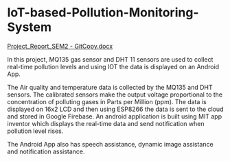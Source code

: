 # IoT-based-Pollution-Monitoring-System

[Project_Report_SEM2 - GitCopy.docx](https://github.com/Aneesh-VS/IoT-based-Pollution-Monitoring-System/files/9970163/Project_Report_SEM2.-.GitCopy.docx)

In this project, MQ135 gas sensor and DHT 11 sensors are used to collect real-time pollution levels and using IOT the data is displayed on an Android App.

The Air quality and temperature data is collected by the MQ135 and DHT sensors. The calibrated sensors make the output voltage proportional to the concentration of polluting gases in Parts per Million (ppm). The data is displayed on 16x2 LCD and then using ESP8266 the data is sent to the cloud and stored in Google Firebase. An android application is built using MIT app inventor which displays the real-time data and send notification when pollution level rises.

The Android App also has speech assistance, dynamic image assistance and notification assistance.
